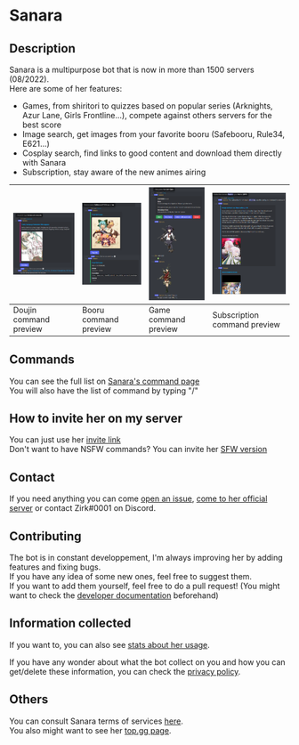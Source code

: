 # Sanara

## Description
Sanara is a multipurpose bot that is now in more than 1500 servers (08/2022).<br/>
Here are some of her features:
- Games, from shiritori to quizzes based on popular series (Arknights, Azur Lane, Girls Frontline...), compete against others servers for the best score
- Image search, get images from your favorite booru (Safebooru, Rule34, E621...)
- Cosplay search, find links to good content and download them directly with Sanara
- Subscription, stay aware of the new animes airing

| ![Preview Doujin](Preview/Doujin.png) | ![Preview Booru](Preview/Booru.png) | ![Preview Game](Preview/Game.png) | ![Preview Subscription](Preview/Subscription.png) |
| ------------------------------------- | ----------------------------------- | --------------------------------- | ------------------------------------------------- |
| Doujin command preview                | Booru command preview               | Game command preview              | Subscription command preview                      |

## Commands
You can see the full list on [Sanara's command page](https://sanara.zirk.eu/commands.html)<br/>
You will also have the list of command by typing "/"

## How to invite her on my server
You can just use her [invite link](https://discord.com/oauth2/authorize?client_id=329664361016721408&scope=bot%20applications.commands)<br/>
Don't want to have NSFW commands? You can invite her [SFW version](https://discord.com/api/oauth2/authorize?client_id=883767204733157397&scope=bot%20applications.commands)

## Contact
If you need anything you can come [open an issue](https://github.com/Xwilarg/Sanara/issues), [come to her official server](https://discordapp.com/invite/H6wMRYV) or contact Zirk#0001 on Discord.

## Contributing
The bot is in constant developpement, I'm always improving her by adding features and fixing bugs.<br/>
If you have any idea of some new ones, feel free to suggest them.<br/>
If you want to add them yourself, feel free to do a pull request! (You might want to check the [developer documentation](https://sanara.zirk.eu/documentation.html) beforehand)

## Information collected
If you want to, you can also see [stats about her usage](https://sanara.zirk.eu/stats.html).

If you have any wonder about what the bot collect on you and how you can get/delete these information, you can check the [privacy policy](https://sanara.zirk.eu/privacy.html).

## Others
You can consult Sanara terms of services [here](https://sanara.zirk.eu/terms.html). \
You also might want to see her [top.gg page](https://top.gg/bot/329664361016721408).
